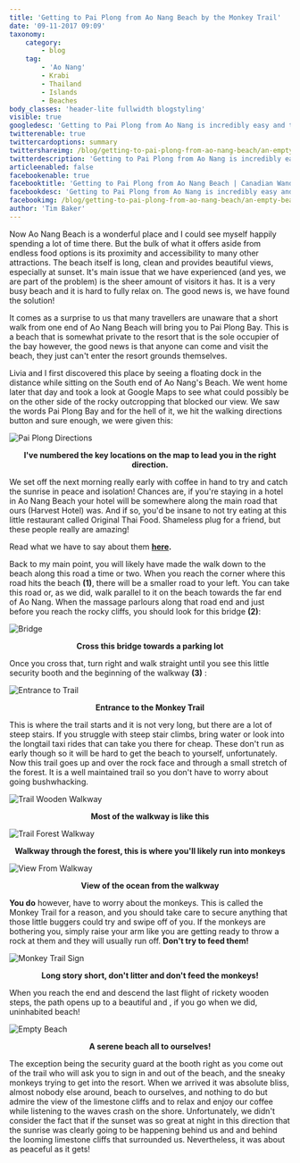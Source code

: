 ```yaml
---
title: 'Getting to Pai Plong from Ao Nang Beach by the Monkey Trail'
date: '09-11-2017 09:09'
taxonomy:
    category:
        - blog
    tag:
        - 'Ao Nang'
        - Krabi
        - Thailand
        - Islands
        - Beaches
body_classes: 'header-lite fullwidth blogstyling'
visible: true
googledesc: 'Getting to Pai Plong from Ao Nang is incredibly easy and totally worth doing! Avoid the crowd and find a little peace at Pai Plong Beach.'
twitterenable: true
twittercardoptions: summary
twittershareimg: /blog/getting-to-pai-plong-from-ao-nang-beach/an-empty-beach.jpg
twitterdescription: 'Getting to Pai Plong from Ao Nang is incredibly easy and totally worth doing! Avoid the crowd and find a little peace at Pai Plong Beach.'
articleenabled: false
facebookenable: true
facebooktitle: 'Getting to Pai Plong from Ao Nang Beach | Canadian Wanderlust'
facebookdesc: 'Getting to Pai Plong from Ao Nang is incredibly easy and totally worth doing! Avoid the crowd and find a little peace at Pai Plong Beach.'
facebookimg: /blog/getting-to-pai-plong-from-ao-nang-beach/an-empty-beach.jpg
author: 'Tim Baker'
---
```


Now Ao Nang Beach is a wonderful place and I could see myself happily spending a lot of time there. But the bulk of what it offers aside from endless food options is its proximity and accessibility to many other attractions. The beach itself is long, clean and provides beautiful views, especially at sunset. It's main issue that we have experienced (and yes, we are part of the problem) is the sheer amount of visitors it has. It is a very busy beach and it is hard to fully relax on. The good news is, we have found the solution!

It comes as a surprise to us that many travellers are unaware that a short walk from one end of Ao Nang Beach will bring you to Pai Plong Bay. This is a beach that is somewhat private to the resort that is the sole occupier of the bay however, the good news is that anyone can come and visit the beach, they just can't enter the resort grounds themselves.

Livia and I first discovered this place by seeing a floating dock in the distance while sitting on the South end of Ao Nang's Beach. We went home later that day and took a look at Google Maps to see what could possibly be on the other side of the rocky outcropping that blocked our view. We saw the words Pai Plong Bay and for the hell of it, we hit the walking directions button and sure enough, we were given this:

![Pai Plong Directions](pai-plong-directions.jpg)
<p style= "text-align: center"><b>I've numbered the key locations on the map to lead you in the right direction.</b></p> 

We set off the next morning really early with coffee in hand to try and catch the sunrise in peace and isolation! Chances are, if you're staying in a hotel in Ao Nang Beach your hotel will be somewhere along the main road that ours (Harvest Hotel) was. And if so, you'd be insane to not try eating at this little restaurant called Original Thai Food. Shameless plug for a friend, but these people really are amazing! 

Read what we have to say about them **[here](https://www.canadianwanderlust.com/blog/best-place-to-eat-in-ao-nang-beach?target=_blank).** 

Back to my main point, you will likely have made the walk down to the beach along this road a time or two. When you reach the corner where this road hits the beach **(1)**, there will be a smaller road to your left. You can take this road or, as we did, walk parallel to it on the beach towards the far end of Ao Nang. When the massage parlours along that road end and just before you reach the rocky cliffs, you should look for this bridge **(2)**:

![Bridge](bridge.jpg)
<p style= "text-align: center"><b>Cross this bridge towards a parking lot</b></p> 

Once you cross that, turn right and walk straight until you see this little security booth and the beginning of the walkway **(3)** :

![Entrance to Trail](trail-entrance.jpg)
<p style= "text-align: center"><b>Entrance to the Monkey Trail</b></p> 

This is where the trail starts and it is not very long, but there are a lot of steep stairs. If you struggle with steep stair climbs, bring water or look into the longtail taxi rides that can take you there for cheap. These don't run as early though so it will be hard to get the beach to yourself, unfortunately. Now this trail goes up and over the rock face and through a small stretch of the forest. It is a well maintained trail so you don't have to worry about going bushwhacking.

![Trail Wooden Walkway](walkway-wooden.jpg)
<p style= "text-align: center"><b>Most of the walkway is like this</b></p> 

![Trail Forest Walkway](walkway-forest.jpg)
<p style= "text-align: center"><b>Walkway through the forest, this is where you'll likely run into monkeys</b></p> 

![View From Walkway](walkway-view.jpg)
<p style= "text-align: center"><b>View of the ocean from the walkway</b></p> 

**You do** however, have to worry about the monkeys. This is called the Monkey Trail for a reason, and you should take care to secure anything that those little buggers could try and swipe off of you. If the monkeys are bothering you, simply raise your arm like you are getting ready to throw a rock at them and they will usually run off. **Don't try to feed them!**

![Monkey Trail Sign](monkey-trail.jpg)
<p style= "text-align: center"><b>Long story short, don't litter and don't feed the monkeys!</b></p> 

When you reach the end and descend the last flight of rickety wooden steps, the path opens up to a beautiful and , if you go when we did, uninhabited beach! 

![Empty Beach](empty-beach.jpg)
<p style= "text-align: center"><b>A serene beach all to ourselves!</b></p> 

The exception being the security guard at the booth right as you come out of the trail who will ask you to sign in and out of the beach, and the sneaky monkeys trying to get into the resort. When we arrived it was absolute bliss, almost nobody else around, beach to ourselves, and nothing to do but admire the view of the limestone cliffs and to relax and enjoy our coffee while listening to the waves crash on the shore. Unfortunately, we didn't consider the fact that if the sunset was so great at night in this direction that the sunrise was clearly going to be happening behind us and and behind the looming limestone cliffs that surrounded us. Nevertheless, it was about as peaceful as it gets! 